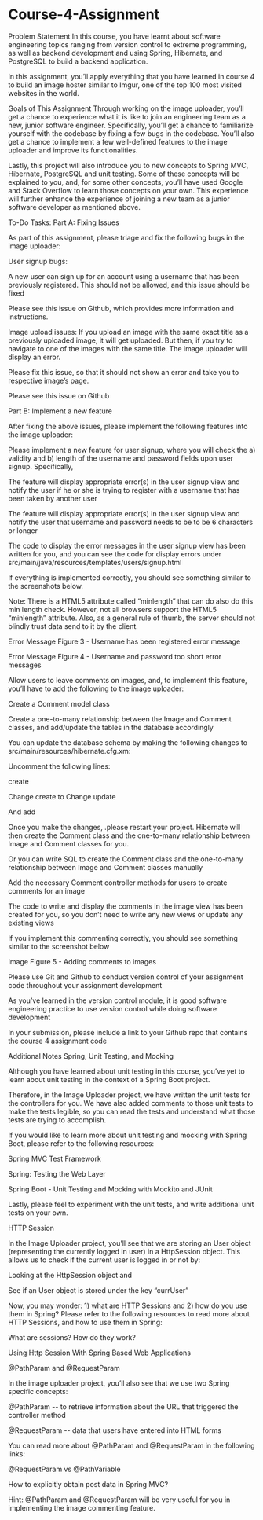 # Course-4-Assignment
Problem Statement
In this course, you have learnt about software engineering topics ranging from version control to extreme programming, as well as backend development and using Spring, Hibernate, and PostgreSQL to build a backend application.

 

In this assignment, you’ll apply everything that you have learned in course 4 to build an image hoster similar to Imgur, one of the top 100 most visited websites in the world.

 

Goals of This Assignment
Through working on the image uploader, you’ll get a chance to experience what it is like to join an engineering team as a new, junior software engineer. Specifically, you’ll get a chance to familiarize yourself with the codebase by fixing a few bugs in the codebase. You’ll also get a chance to implement a few well-defined features to the image uploader and improve its functionalities.

 

Lastly, this project will also introduce you to new concepts to Spring MVC, Hibernate, PostgreSQL and unit testing. Some of these concepts will be explained to you, and, for some other concepts, you’ll have used Google and Stack Overflow to learn those concepts on your own. This experience will further enhance the experience of joining a new team as a junior software developer as mentioned above.

 

To-Do Tasks:
Part A: Fixing Issues

 

As part of this assignment, please triage and fix the following bugs in the image uploader:

User signup bugs:

A new user can sign up for an account using a username that has been previously registered. This should not be allowed, and this issue should be fixed

Please see this issue on Github, which provides more information and instructions.
 

Image upload issues:
If you upload an image with the same exact title as a previously uploaded image, it will get uploaded. But then, if you try to navigate to one of the images with the same title. The image uploader will display an error.

Please fix this issue, so that it should not show an error and take you to respective image’s page.

Please see this issue on Github

 

 

Part B: Implement  a new feature

After fixing the above issues, please implement the following features into the image uploader:

Please implement a new feature for user signup, where you will check the a) validity and b) length of the username and password fields upon user signup. Specifically,

The feature will display appropriate error(s) in the user signup view and notify the user if he or she is trying to register with a username that has been taken by another user

The feature will display appropriate error(s) in the user signup view and notify the user that username and password needs to be to be 6 characters or longer

The code to display the error messages in the user signup view has been written for you, and you can see the code for display errors under src/main/java/resources/templates/users/signup.html

If everything is implemented correctly, you should see something similar to the screenshots below.

Note: There is a HTML5 attribute called “minlength” that can do also do this min length check. However, not all browsers support the HTML5 “minlength” attribute. Also, as a general rule of thumb, the server should not blindly trust data send to it by the client.


Error Message
                                        Figure 3 - Username has been registered error message
                                               


Error Message
                                   Figure 4 - Username and password too short error messages

                                         

Allow users to leave comments on images, and, to implement this feature, you’ll have to add the following to the image uploader:

Create a Comment model class

Create a one-to-many relationship between the Image and Comment classes, and add/update the tables in the database accordingly

You can update the database schema by making the following changes to src/main/resources/hibernate.cfg.xm:

Uncomment the following lines:

<property name="hbm2ddl.auto">create</property>

<mapping class="com.upgrad.ImageHoster.model.User" />

<mapping class="com.upgrad.ImageHoster.model.Image" />

<mapping class="com.upgrad.ImageHoster.model.Tag" />

<mapping class="com.upgrad.ImageHoster.model.ProfilePhoto" />

Change <property name="hbm2ddl.auto">create</property> to
Change <property name="hbm2ddl.auto">update</property> 

And add  <mapping class="com.upgrad.ImageHoster.model.Comment" />

Once you make the changes, .please  restart your project. Hibernate will then create the Comment class and the one-to-many relationship between Image and Comment classes for you.

Or you can write SQL to create the Comment class and the one-to-many relationship between Image and Comment classes manually

Add the necessary Comment controller methods for users to create comments for an image

The code to write and display the comments in the image view has been created for you, so you don’t need to write any new views or update any existing views

If you implement this commenting correctly, you should see something similar to the screenshot below
 


Image
                                                         Figure 5 - Adding comments to images

                                                   

Please use Git and Github to conduct version control of your assignment code throughout your assignment development

As you’ve learned in the version control module, it is good software engineering practice to use version control while doing software development

In your submission, please include a link to your Github repo that contains the course 4 assignment code

Additional Notes
Spring, Unit Testing, and Mocking

Although you have learned about unit testing in this course, you’ve yet to learn about unit testing in the context of a Spring Boot project.

 

Therefore, in the Image Uploader project, we have written the unit tests for the controllers for you. We have also added comments to those unit tests to make the tests legible, so you can read the tests and understand what those tests are trying to accomplish.

 

If you would like to learn more about unit testing and mocking with Spring Boot, please refer to the following resources:

Spring MVC Test Framework

Spring: Testing the Web Layer

Spring Boot - Unit Testing and Mocking with Mockito and JUnit

Lastly, please feel to experiment with the unit tests, and write additional unit tests on your own.

 

HTTP Session

In the Image Uploader project, you’ll see that we are storing an User object (representing the currently logged in user) in a HttpSession object. This allows us to check if the current user is logged in or not by:

Looking at the HttpSession object and

See if an User object is stored under the key “currUser”

 

Now, you may wonder: 1) what are HTTP Sessions and 2) how do you use them in Spring? Please refer to the following resources to read more about HTTP Sessions, and how to use them in Spring:

What are sessions? How do they work?

Using Http Session With Spring Based Web Applications


 

@PathParam and @RequestParam

In the image uploader project, you’ll also see that we use two Spring specific concepts:

@PathParam -- to retrieve information about the URL that triggered the controller method

@RequestParam -- data that users have entered into HTML forms
 

You can read more about @PathParam and @RequestParam in the following links:

@RequestParam vs @PathVariable

How to explicitly obtain post data in Spring MVC?

 

Hint: @PathParam and @RequestParam will be very useful for you in implementing the image commenting feature.
